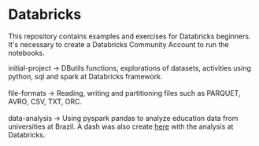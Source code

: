 # Databricks

This repository contains examples and exercises for Databricks beginners.
It's necessary to create a Databricks Community Account to run the notebooks.

initial-project -> DButils functions, explorations of datasets, activities using python, sql and spark at Databricks framework.<br/>
<br/>
file-formats -> Reading, writing and partitioning files such as PARQUET, AVRO, CSV, TXT, ORC.<br/>
<br/>
data-analysis -> Using pyspark pandas to analyze education data from universities at Brazil. A dash was also create [here](https://databricks-prod-cloudfront.cloud.databricks.com/public/4027ec902e239c93eaaa8714f173bcfc/7473623401391109/3982098090976906/1615108985832520/latest.html) with the analysis at Databricks.
